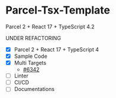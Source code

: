 # Parcel-Tsx-Template

Parcel 2 + React 17 + TypeScript 4.2

UNDER REFACTORING

- [x] Parcel 2 + React 17 + TypeScript 4
- [x] Sample Code
- [x] Multi Targets
  - [#6342](https://github.com/parcel-bundler/parcel/issues/6342)
- [ ] Linter
- [ ] CI/CD
- [ ] Documentations
